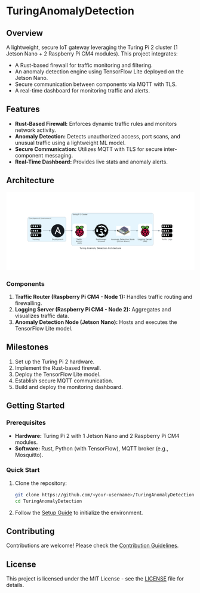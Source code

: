 # TuringAnomalyDetection
## Overview
A lightweight, secure IoT gateway leveraging the Turing Pi 2 cluster (1 Jetson Nano + 2 Raspberry Pi CM4 modules). This project integrates:
- A Rust-based firewall for traffic monitoring and filtering.
- An anomaly detection engine using TensorFlow Lite deployed on the Jetson Nano.
- Secure communication between components via MQTT with TLS.
- A real-time dashboard for monitoring traffic and alerts.

## Features
- **Rust-Based Firewall:** Enforces dynamic traffic rules and monitors network activity.
- **Anomaly Detection:** Detects unauthorized access, port scans, and unusual traffic using a lightweight ML model.
- **Secure Communication:** Utilizes MQTT with TLS for secure inter-component messaging.
- **Real-Time Dashboard:** Provides live stats and anomaly alerts.

## Architecture
![Architecture Diagram](docs/architecture-diagram.png)

### Components
1. **Traffic Router (Raspberry Pi CM4 - Node 1):** Handles traffic routing and firewalling.
2. **Logging Server (Raspberry Pi CM4 - Node 2):** Aggregates and visualizes traffic data.
3. **Anomaly Detection Node (Jetson Nano):** Hosts and executes the TensorFlow Lite model.

## Milestones
1. Set up the Turing Pi 2 hardware.
2. Implement the Rust-based firewall.
3. Deploy the TensorFlow Lite model.
4. Establish secure MQTT communication.
5. Build and deploy the monitoring dashboard.

## Getting Started
### Prerequisites
- **Hardware:** Turing Pi 2 with 1 Jetson Nano and 2 Raspberry Pi CM4 modules.
- **Software:** Rust, Python (with TensorFlow), MQTT broker (e.g., Mosquitto).

### Quick Start
1. Clone the repository:
    ```bash
    git clone https://github.com/<your-username>/TuringAnomalyDetection.git
    cd TuringAnomalyDetection
    ```
2. Follow the [Setup Guide](docs/setup-guide.md) to initialize the environment.

## Contributing
Contributions are welcome! Please check the [Contribution Guidelines](CONTRIBUTING.md).

## License
This project is licensed under the MIT License - see the [LICENSE](LICENSE) file for details.
